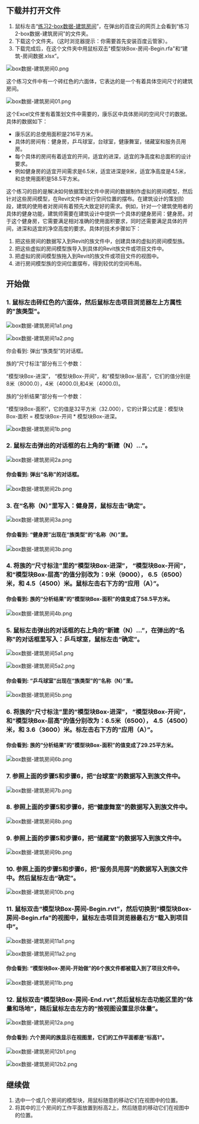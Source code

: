 ## 下载并打开文件

1. 鼠标左击“[练习2-box数据-建筑房间](http://pan.baidu.com/s/1pJRs2EZ)”，在弹出的百度云的网页上会看到“练习2-box数据-建筑房间”的文件夹。
2. 下载这个文件夹。（这时浏览器提示：你需要首先安装百度云管家）。
3. 下载完成后，在这个文件夹中用鼠标双击"模型块Box-房间-Begin.rfa"和“建筑-房间数据.xlsx”。

![box数据-建筑房间0.png](/images/box数据-建筑房间/box数据-建筑房间0.png)

这个练习文件中有一个砖红色的六面体，它表达的是一个有着具体空间尺寸的建筑房间。

![box数据-建筑房间01.png](/images/box数据-建筑房间/box数据-建筑房间01.png)

这个Excel文件里有着策划文件中需要的，康乐区中具体房间的空间尺寸的数据。具体的数据如下：

- 康乐区的总使用面积是216平方米。
- 具体的房间有：健身房，乒乓球室，台球室，健康舞室，储藏室和服务员用房。
- 每个具体的房间有着适宜的开间，适宜的进深，适宜的净高度和总面积的设计要求。
- 例如健身房的适宜开间需求是6.5米，适宜进深是9米，适宜净高度是4.5米，和总使用面积是58.5平方米。

这个练习的目的是解决如何依据策划文件中房间的数据制作虚拟的房间模型，然后针对这些房间模型，在Revit文件中进行空间位置的摆布。在建筑设计的策划阶段，建筑的使用者对房间有着预先大致定好的需求。例如，针对一个建筑使用者的具体的健身功能，建筑师需要在建筑设计中提供一个具体的健身房间：健身房。对于这个健身房，它需要满足相对准确的使用面积要求，同时还需要满足具体的开间，进深和适宜的净空高度的要求。具体的技术步骤如下：

1. 把这些房间的数据写入到Revit的族文件中，创建具体的虚拟的房间模型族。
2. 把这些虚拟的房间模型族导入到具体的Revit族文件或项目文件中。
3. 把虚拟的房间模型族拖入到Revit的族文件或项目文件的视图中。
4. 进行房间模型族的空间位置摆布，得到较优的空间布局。

## 开始做

### 1. 鼠标左击砖红色的六面体，然后鼠标左击项目浏览器左上方属性的"族类型"。

![box数据-建筑房间1a1.png](/images/box数据-建筑房间/box数据-建筑房间1a1.png)

![box数据-建筑房间1a2.png](/images/box数据-建筑房间/box数据-建筑房间1a2.png)

你会看到: 弹出“族类型”的对话框。

族的“尺寸标注”部分有三个参数：

“模型块Box-进深”， “模型块Box-开间”，和“模型块Box-层高”，它们的值分别是8米（8000.0），4米（4000.0),和4米（4000.0)。

族的“分析结果”部分有一个参数：

“模型块Box-面积”，它的值是32平方米（32.000），它的计算公式是：模型块Box-面积 = 模型块Box-开间 * 模型块Box-进深。

![box数据-建筑房间1b.png](/images/box数据-建筑房间/box数据-建筑房间1b.png)

### 2. 鼠标左击弹出的对话框的右上角的“新建（N）...”。

![box数据-建筑房间2a.png](/images/box数据-建筑房间/box数据-建筑房间2a.png)

#### 你会看到: 弹出“名称”的对话框。

![box数据-建筑房间2b.png](/images/box数据-建筑房间/box数据-建筑房间2b.png)

### 3. 在“名称（N）”里写入：健身房，鼠标左击“确定”。

![box数据-建筑房间3a.png](/images/box数据-建筑房间/box数据-建筑房间3a.png)

#### 你会看到: “健身房”出现在“族类型”的“名称（N）”里。

![box数据-建筑房间3b.png](/images/box数据-建筑房间/box数据-建筑房间3b.png)

### 4. 将族的“尺寸标注”里的“模型块Box-进深”， “模型块Box-开间”，和“模型块Box-层高”的值分别改为：9米（9000）， 6.5（6500）米，和 4.5（4500）米。鼠标左击右下方的“应用（A）”。

#### 你会看到: 族的“分析结果”的“模型块Box-面积”的值变成了58.5平方米。

![box数据-建筑房间4b.png](/images/box数据-建筑房间/box数据-建筑房间4b.png)

### 5. 鼠标左击弹出的对话框的右上角的“新建（N）...”，在弹出的“名称”的对话框里写入：乒乓球室，鼠标左击“确定”。

![box数据-建筑房间5a1.png](/images/box数据-建筑房间/box数据-建筑房间5a1.png)

![box数据-建筑房间5a2.png](/images/box数据-建筑房间/box数据-建筑房间5a2.png)

#### 你会看到: “乒乓球室”出现在“族类型”的“名称（N）”里。

![box数据-建筑房间5b.png](/images/box数据-建筑房间/box数据-建筑房间5b.png)

### 6. 将族的“尺寸标注”里的“模型块Box-进深”， “模型块Box-开间”，和“模型块Box-层高”的值分别改为：6.5米（6500）， 4.5（4500）米，和 3.6（3600）米。标左击右下方的“应用（A）”。

#### 你会看到: 族的“分析结果”的“模型块Box-面积”的值变成了29.25平方米。

![box数据-建筑房间6b.png](/images/box数据-建筑房间/box数据-建筑房间6b.png)

### 7. 参照上面的步骤5和步骤6，把“台球室”的数据写入到族文件中。

![box数据-建筑房间7b.png](/images/box数据-建筑房间/box数据-建筑房间7b.png)

### 8. 参照上面的步骤5和步骤6，把“健康舞室”的数据写入到族文件中。

![box数据-建筑房间8b.png](/images/box数据-建筑房间/box数据-建筑房间8b.png)

### 9. 参照上面的步骤5和步骤6，把“储藏室”的数据写入到族文件中。

![box数据-建筑房间9b.png](/images/box数据-建筑房间/box数据-建筑房间9b.png)

### 10. 参照上面的步骤5和步骤6，把“服务员用房”的数据写入到族文件中。然后鼠标左击“确定”。

![box数据-建筑房间10b.png](/images/box数据-建筑房间/box数据-建筑房间10b.png)

### 11. 鼠标双击“模型块Box-房间-Begin.rvt”，然后切换到“模型块Box-房间-Begin.rfa”的视图中，鼠标左击项目浏览器最右方“载入到项目中”。

![box数据-建筑房间11a1.png](/images/box数据-建筑房间/box数据-建筑房间11a1.png)

![box数据-建筑房间11a2.png](/images/box数据-建筑房间/box数据-建筑房间11a2.png)

#### 你会看到:  “模型块Box-房间-开始做”的6个族文件都被载入到了项目文件中。

![box数据-建筑房间11b.png](/images/box数据-建筑房间/box数据-建筑房间11b.png)

### 12. 鼠标双击“模型块Box-房间-End.rvt”,然后鼠标左击功能区里的“体量和场地”，随后鼠标左击左方的“按视图设置显示体量”。

![box数据-建筑房间12a.png](/images/box数据-建筑房间/box数据-建筑房间12a.png)

#### 你会看到: 六个房间的族显示在视图里，它们的工作平面都是“标高1”。

![box数据-建筑房间12b1.png](/images/box数据-建筑房间/box数据-建筑房间12b1.png)

![box数据-建筑房间12b2.png](/images/box数据-建筑房间/box数据-建筑房间12b2.png)

## 继续做

1. 选中一个或几个房间的模型块，用鼠标随意的移动它们在视图中的位置。
2. 将其中的三个房间的工作平面放置到标高2上，然后随意的移动它们在视图中的位置。